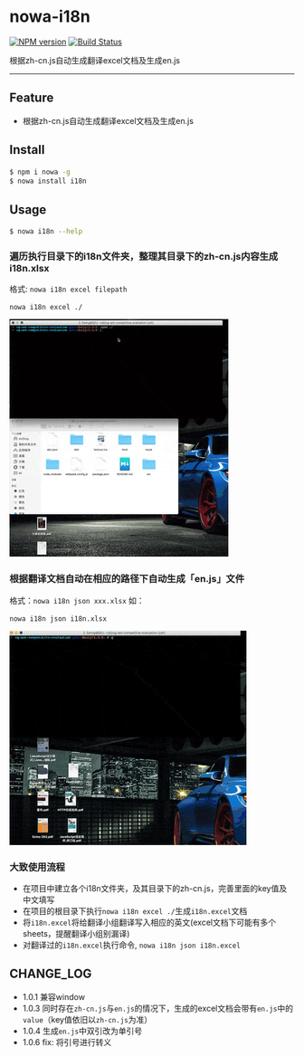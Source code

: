 # nowa-i18n

[![NPM version](https://img.shields.io/npm/v/nowa-i18n.svg?style=flat)](https://npmjs.org/package/nowa-i18n)
[![Build Status](https://travis-ci.org/mosikoo/nowa-i18n.svg?branch=master)](https://travis-ci.org/mosikoo/nowa-i18n)

根据zh-cn.js自动生成翻译excel文档及生成en.js

---

## Feature

- 根据zh-cn.js自动生成翻译excel文档及生成en.js

## Install

```bash
$ npm i nowa -g
$ nowa install i18n
```

## Usage

```bash
$ nowa i18n --help
```

### 遍历执行目录下的i18n文件夹，整理其目录下的zh-cn.js内容生成i18n.xlsx
格式: `nowa i18n excel filepath`

```
nowa i18n excel ./
```

![excel](https://github.com/mosikoo/blog/blob/master/assets/nowa-excel-min.gif?raw=true)

### 根据翻译文档自动在相应的路径下自动生成「en.js」文件

格式：`nowa i18n json xxx.xlsx`
如：

```
nowa i18n json i18n.xlsx
```
![json](https://github.com/mosikoo/blog/blob/master/assets/json-min.gif?raw=true)

### 大致使用流程
- 在项目中建立各个i18n文件夹，及其目录下的zh-cn.js，完善里面的key值及中文填写
- 在项目的根目录下执行`nowa i18n excel ./`生成`i18n.excel`文档
- 将`i18n.excel`将给翻译小组翻译写入相应的英文(excel文档下可能有多个sheets，提醒翻译小组别漏译)
- 对翻译过的`i18n.excel`执行命令, `nowa i18n json i18n.excel`

## CHANGE_LOG
- 1.0.1 兼容window
- 1.0.3 同时存在`zh-cn.js`与`en.js`的情况下，生成的excel文档会带有`en.js`中的`value`（key值依旧以`zh-cn.js`为准）
- 1.0.4 生成`en.js`中双引改为单引号
- 1.0.6 fix: 将引号进行转义
